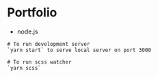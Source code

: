 # Portfolio

- node.js

```shell
# To run development server
`yarn start` to serve local server on port 3000

# To run scss watcher
`yarn scss`
```
